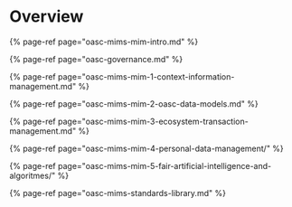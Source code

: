 # Overview

{% page-ref page="oasc-mims-mim-intro.md" %}

{% page-ref page="oasc-governance.md" %}

{% page-ref page="oasc-mims-mim-1-context-information-management.md" %}

{% page-ref page="oasc-mims-mim-2-oasc-data-models.md" %}

{% page-ref page="oasc-mims-mim-3-ecosystem-transaction-management.md" %}

{% page-ref page="oasc-mims-mim-4-personal-data-management/" %}

{% page-ref page="oasc-mims-mim-5-fair-artificial-intelligence-and-algoritmes/" %}

{% page-ref page="oasc-mims-standards-library.md" %}



